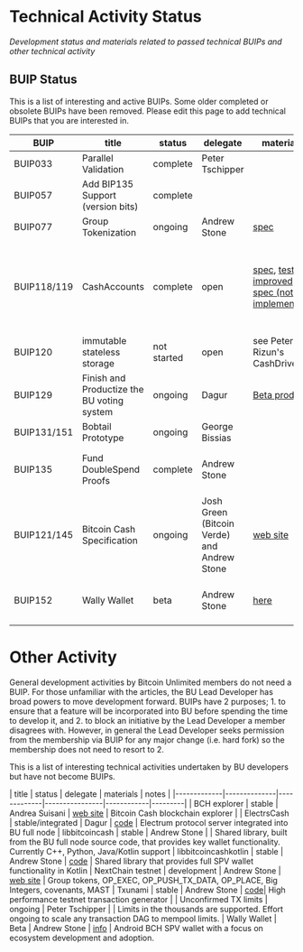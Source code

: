 # Technical Activity Status
*Development status and materials related to passed technical BUIPs and other technical activity*

## BUIP Status

This is a list of interesting and active BUIPs.   Some older completed or obsolete BUIPs have been removed.  Please edit this page to add technical BUIPs that you are interested in.

| BUIP | title | status | delegate | materials | notes |
|-------------|--------------|-------------|----------------|------------|---------|
| BUIP033 | Parallel Validation | complete | Peter Tschipper | | deployed in BU full node
| BUIP057 | Add BIP135 Support (version bits) | complete | | | deployed in BU full node
| BUIP077 | Group Tokenization | ongoing | Andrew Stone | [spec](https://docs.google.com/document/d/1X-yrqBJNj6oGPku49krZqTMGNNEWnUJBRFjX7fJXvTs/edit?usp=sharing)  | deployed in [nextchain](http://nextchain.cash)
| BUIP118/119 | CashAccounts | complete | open | [spec](https://gitlab.com/cash-accounts/specification/blob/master/SPECIFICATION.md), [test](https://github.com/BitcoinUnlimited/BitcoinUnlimited/blob/dev/qa/rpc-tests/electrum_cashaccount.py), [improved spec (not implemented)](https://github.com/BitcoinUnlimited/ElectrsCash/pull/23) | It was decided to deploy this in ElectrsCash rather than the full node wallet
| BUIP120 | immutable stateless storage | not started | open | see Peter Rizun's CashDrive  | waiting for a contributor
| BUIP129 | Finish and Productize the BU voting system | ongoing  | Dagur  | [Beta product](https://voter.cash)  | Working web site and app
| BUIP131/151 | Bobtail Prototype | ongoing  | George Bissias |   | In development
| BUIP135 | Fund DoubleSpend Proofs | complete | Andrew Stone | | DS proofs deployed into BU full node
| BUIP121/145 | Bitcoin Cash Specification | ongoing | Josh Green (Bitcoin Verde) and Andrew Stone | [web site](http://reference.cash) | Usable as a resource.  More details being added.
| BUIP152 | Wally Wallet | beta | Andrew Stone | [here](/wally) | working SPV p2p & electrum wallet

# Other Activity

General development activities by Bitcoin Unlimited members do not need a BUIP.  For those unfamiliar with the articles, the BU Lead Developer has broad powers to move development forward.  BUIPs have 2 purposes; 1. to ensure that a feature will be incorporated into BU before spending the time to develop it, and 2. to block an initiative by the Lead Developer a member disagrees with.  However, in general the Lead Developer seeks permission from the membership via BUIP for any major change (i.e. hard fork) so the membership does not need to resort to 2.

This is a list of interesting technical activities undertaken by BU developers but have not become BUIPs.

| title | status | delegate | materials | notes |
|-------------|--------------|-------------|----------------|------------|---------|
| BCH explorer | stable | Andrea Suisani | [web site](explorer.bitcoinunlimited.net) | Bitcoin Cash blockchain explorer |
| ElectrsCash | stable/integrated | Dagur | [code](https://github.com/BitcoinUnlimited/ElectrsCash) | Electrum protocol server integrated into BU full node
| libbitcoincash | stable | Andrew Stone | | Shared library, built from the BU full node source code, that provides key wallet functionality.  Currently C++, Python, Java/Kotlin support
| libbitcoincashkotlin | stable | Andrew Stone | [code](https://gitlab.com/wallywallet/libbitcoincashkotlin) | Shared library that provides full SPV wallet functionality in Kotlin
| NextChain testnet | development | Andrew Stone | [web site](http:://www.nextchain.cash) | Group tokens, OP_EXEC, OP_PUSH_TX_DATA, OP_PLACE, Big Integers, covenants, MAST
| Txunami | stable | Andrew Stone | [code](https://github.com/gandrewstone/txunami)| High performance testnet transaction generator |
| Unconfirmed TX limits | ongoing | Peter Tschipper | | Limits in the thousands are supported.  Effort ongoing to scale any transaction DAG to mempool limits. 
| Wally Wallet | Beta | Andrew Stone | [info](/wally) | Android BCH SPV wallet with a focus on ecosystem development and adoption.

